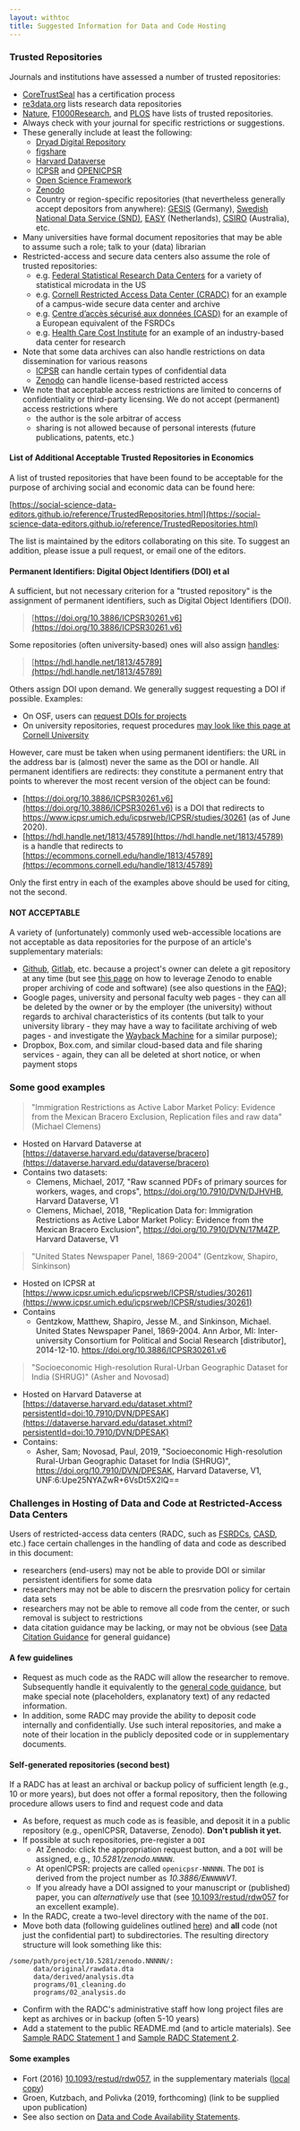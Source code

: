 ```yaml
---
layout: withtoc
title: Suggested Information for Data and Code Hosting
---
```


### Trusted Repositories

Journals and institutions have assessed a number of trusted repositories:

- [CoreTrustSeal](https://www.coretrustseal.org/) has a certification process
- [re3data.org](https://www.re3data.org/) lists research data repositories
- [Nature](https://www.nature.com/sdata/policies/repositories), [F1000Research](https://f1000research.com/for-authors/data-guidelines#hosting), and [PLOS](https://journals.plos.org/plosone/s/data-availability) have lists of trusted repositories. 
- Always check with your journal for specific restrictions or suggestions.
- These generally include at least the following:
  -  [Dryad Digital Repository](http://datadryad.org/)
  -  [figshare](http://figshare.com/)
  -  [Harvard Dataverse](https://dataverse.harvard.edu)
  -  [ICPSR](https://www.icpsr.umich.edu/icpsrweb/) and [OPENICPSR](https://www.openicpsr.org/openicpsr/)
  -  [Open Science Framework](http://osf.io/)
  -  [Zenodo](http://zenodo.org/)
  - Country or region-specific repositories (that nevertheless generally accept depositors from anywhere): [GESIS](https://datorium.gesis.org/xmlui/) (Germany), [Swedish National Data Service (SND)](https://snd.gu.se/en/describe-and-deposit-data), [EASY](https://easy.dans.knaw.nl/ui/home) (Netherlands), [CSIRO](https://data.csiro.au/collections/) (Australia), etc.
- Many universities have formal document repositories that may be able to assume such a role; talk to your (data) librarian
- Restricted-access and secure data centers also assume the role of trusted repositories:
  - e.g. [Federal Statistical Research Data Centers](https://www.census.gov/fsrdc) for a variety of statistical microdata in the US
  - e.g. [Cornell Restricted Access Data Center (CRADC)](https://ciser.cornell.edu/data/secure-data-services/cradc/) for an example of a campus-wide secure data center and archive
  - e.g. [Centre d’accès sécurisé aux données (CASD)](https://www.casd.eu/) for an example of a European equivalent of the FSRDCs
  - e.g. [Health Care Cost Institute](https://www.healthcostinstitute.org/about-hcci/) for an example of an industry-based data center for research
- Note that some data archives can also handle restrictions on data dissemination for various reasons
  - [ICPSR](https://www.icpsr.umich.edu/icpsrweb/content/datamanagement/confidentiality/) can handle certain types of confidential data
  - [Zenodo](http://about.zenodo.org/policies/) can handle license-based restricted access
- We note that acceptable access restrictions are limited to concerns of confidentiality or third-party licensing. We do not accept (permanent) access restrictions where
  - the author is the sole arbitrar of access
  - sharing is not allowed because of personal interests (future publications, patents, etc.)

#### List of Additional Acceptable Trusted Repositories in Economics

A list of trusted repositories that have been found to be acceptable for the purpose of archiving social and economic data can be found here:

[https://social-science-data-editors.github.io/reference/TrustedRepositories.html](https://social-science-data-editors.github.io/reference/TrustedRepositories.html)


The list is maintained by the editors collaborating on this site. To suggest an addition, please issue a pull request, or email one of the editors.

#### Permanent Identifiers: Digital Object Identifiers (DOI) et al

A sufficient, but not necessary criterion for a "trusted repository" is the assignment of permanent identifiers, such as Digital Object Identifiers (DOI). 

> [https://doi.org/10.3886/ICPSR30261.v6](https://doi.org/10.3886/ICPSR30261.v6)

Some repositories (often university-based) ones will also assign [handles](https://www.handle.net/):

> [https://hdl.handle.net/1813/45789](https://hdl.handle.net/1813/45789) 

Others assign DOI upon demand. We generally suggest requesting a DOI if possible. Examples:

- On OSF, users can [request DOIs for projects](https://help.osf.io/hc/en-us/articles/360019931013-Create-DOIs)
- On university repositories, request procedures [may look like this page at Cornell University](http://guides.library.cornell.edu/ecommons/persistenturls)

However, care must be taken when using permanent identifiers: the URL in the address bar is (almost) never the same as the DOI or handle. All permanent identifiers are redirects: they constitute a permanent entry that points to wherever the most recent version of the object can be found:

- [https://doi.org/10.3886/ICPSR30261.v6](https://doi.org/10.3886/ICPSR30261.v6) is a DOI that redirects to https://www.icpsr.umich.edu/icpsrweb/ICPSR/studies/30261 (as of June 2020).
- [https://hdl.handle.net/1813/45789](https://hdl.handle.net/1813/45789) is a handle that redirects to [https://ecommons.cornell.edu/handle/1813/45789](https://ecommons.cornell.edu/handle/1813/45789)

Only the first entry in each of the examples above should be used for citing, not the second.  

#### NOT ACCEPTABLE

A variety of (unfortunately) commonly used web-accessible locations are not acceptable as data repositories for the purpose of an article's supplementary materials:

- [Github](https://github.com), [Gitlab](https://gitlab.com), etc. because a project's owner can delete a git repository at any time (but see [this page](https://guides.github.com/activities/citable-code/) on how to leverage Zenodo to enable proper archiving of code and software) (see also questions in the [FAQ](FAQ.md));
- Google pages, university and personal faculty web pages - they can all be deleted by the owner or by the employer (the university) without regards to archival characteristics of its contents (but talk to your university library - they may have a way to facilitate archiving of web pages - and investigate the [Wayback Machine](https://archive.org/) for a similar purpose);
- Dropbox, Box.com, and similar cloud-based data and file sharing services - again, they can all be deleted at short notice, or when payment stops

### Some good examples

> "Immigration Restrictions as Active Labor Market Policy: Evidence from the Mexican Bracero Exclusion, Replication files and raw data" (Michael Clemens)
- Hosted on Harvard Dataverse at [https://dataverse.harvard.edu/dataverse/bracero](https://dataverse.harvard.edu/dataverse/bracero)
- Contains two datasets:
  - Clemens, Michael, 2017, "Raw scanned PDFs of primary sources for workers, wages, and crops", https://doi.org/10.7910/DVN/DJHVHB, Harvard Dataverse, V1
  -  Clemens, Michael, 2018, "Replication Data for: Immigration Restrictions as Active Labor Market Policy: Evidence from the Mexican Bracero Exclusion", https://doi.org/10.7910/DVN/17M4ZP, Harvard Dataverse, V1

> "United States Newspaper Panel, 1869-2004" (Gentzkow, Shapiro, Sinkinson)
- Hosted on ICPSR at [https://www.icpsr.umich.edu/icpsrweb/ICPSR/studies/30261](https://www.icpsr.umich.edu/icpsrweb/ICPSR/studies/30261)
- Contains 
  - Gentzkow, Matthew, Shapiro, Jesse M., and Sinkinson, Michael. United States Newspaper Panel, 1869-2004. Ann Arbor, MI: Inter-university Consortium for Political and Social Research [distributor], 2014-12-10. https://doi.org/10.3886/ICPSR30261.v6

> "Socioeconomic High-resolution Rural-Urban Geographic Dataset for India (SHRUG)" (Asher and Novosad)
- Hosted on Harvard Dataverse at [https://dataverse.harvard.edu/dataset.xhtml?persistentId=doi:10.7910/DVN/DPESAK](https://dataverse.harvard.edu/dataset.xhtml?persistentId=doi:10.7910/DVN/DPESAK)
- Contains:
  - Asher, Sam; Novosad, Paul, 2019, "Socioeconomic High-resolution Rural-Urban Geographic Dataset for India (SHRUG)", https://doi.org/10.7910/DVN/DPESAK, Harvard Dataverse, V1, UNF:6:Upe25NYAZwR+6VsDt5X2lQ== 

### Challenges in Hosting of Data and Code at Restricted-Access Data Centers

Users of restricted-access data centers (RADC, such as [FSRDCs](https://www.census.gov/fsrdc),  [CASD](https://www.casd.eu/), etc.) face certain challenges in the handling of data and code as described in this document:

- researchers (end-users) may not be able to provide DOI or similar persistent identifiers for some data
- researchers may not be able to discern the presrvation policy for certain data sets
- researchers may not be able to remove all code from the center, or such removal is subject to restrictions
- data citation guidance may be lacking, or may not be obvious (see [Data Citation Guidance](Data_citation_guidance.md) for general guidance)

#### A few guidelines

- Request as much code as the RADC  will allow the researcher to remove. Subsequently handle it equivalently to the [general code guidance](Requested_information_code.md), but make special note (placeholders, explanatory text) of any redacted information.
- In addition, some RADC may provide the ability to deposit code internally and confidentially. Use such interal repositories, and make a note of their location in the publicly deposited code or in supplementary documents.

#### Self-generated repositories (second best)

If a RADC has at least an archival or backup policy of sufficient length (e.g., 10 or more years), but does not offer a formal repository, then the following procedure allows users to find and request code and data
- As before, request as much code as is feasible, and deposit it in a public repository (e.g., openICPSR, Dataverse, Zenodo). **Don't publish it yet.**
- If possible at such repositories, pre-register a `DOI`
  - At Zenodo: click the appropriation request button, and a `DOI` will be assigned, e.g., _10.5281/zenodo.`NNNNN`_.
  - At openICPSR: projects are called `openicpsr-NNNNN`. The `DOI` is derived from the project number as _10.3886/E`NNNNN`V1_.
  - If you already have a DOI assigned to your manuscript or (published) paper, you can _alternatively_ use that (see [10.1093/restud/rdw057](https://doi.org/10.1093/restud/rdw057) for an excellent example).
- In the RADC, create a two-level directory with the name of the `DOI`.
- Move both data (following guidelines outlined [here](Requested_information_code.md)) and **all** code (not just the confidential part) to subdirectories. The resulting directory structure will look something like this:
```
/some/path/project/10.5281/zenodo.NNNNN/:
      data/original/rawdata.dta
      data/derived/analysis.dta
      programs/01_cleaning.do
      programs/02_analysis.do
```
- Confirm with the RADC's administrative staff how long project files are kept as archives or in backup (often 5-10 years)
- Add a statement to the public README.md (and to article materials). See [Sample RADC Statement 1](samples/sample_radc_statement1.md) and [Sample RADC Statement 2](samples/sample_radc_statement2.md).

#### Some examples

- Fort (2016) [10.1093/restud/rdw057](https://doi.org/10.1093/restud/rdw057), in the supplementary materials ([local copy](copies/Fort2016-Readme.pdf))
-  Groen, Kutzbach, and Polivka (2019, forthcoming) (link to be supplied upon publication)
- See also section on [Data and Code Availability Statements](Requested_information_dcas.md).
